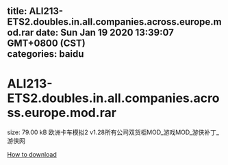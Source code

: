 
title: ALI213-ETS2.doubles.in.all.companies.across.europe.mod.rar
date: Sun Jan 19 2020 13:39:07 GMT+0800 (CST)    
categories: baidu
---

# ALI213-ETS2.doubles.in.all.companies.across.europe.mod.rar
size: 79.00 kB
 欧洲卡车模拟2 v1.28所有公司双货柜MOD_游戏MOD_游侠补丁_游侠网
 

[How to download](https://bpcam.bemobtrk.com/go/2ceec3aa-1ca2-46d6-b9ff-aaa5c184517c?jno=2635)